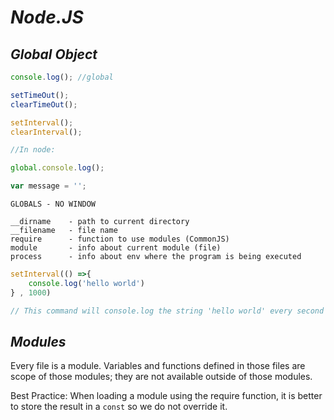 # ***Node.JS***

## ***Global Object*** 

```js
console.log(); //global

setTimeOut();
clearTimeOut();

setInterval();
clearInterval();

//In node:

global.console.log();

var message = '';

```

    GLOBALS - NO WINDOW

    __dirname    - path to current directory
    __filename   - file name
    require      - function to use modules (CommonJS)
    module       - info about current module (file)
    process      - info about env where the program is being executed

```js
setInterval(() =>{
    console.log('hello world')
} , 1000)

// This command will console.log the string 'hello world' every second
```

## ***Modules***
Every file is a module. Variables and functions defined in those files are scope of those modules; they are not available outside of those modules.

Best Practice: When loading a module using the require function, it is better to store the result in a `const` so we do not override it.

